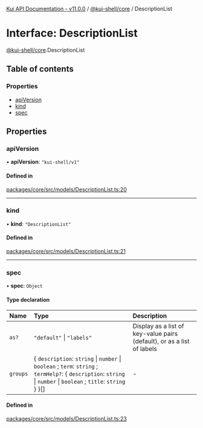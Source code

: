 [Kui API Documentation - v11.0.0](../README.md) / [@kui-shell/core](../modules/kui_shell_core.md) / DescriptionList

# Interface: DescriptionList

[@kui-shell/core](../modules/kui_shell_core.md).DescriptionList

## Table of contents

### Properties

- [apiVersion](kui_shell_core.DescriptionList.md#apiversion)
- [kind](kui_shell_core.DescriptionList.md#kind)
- [spec](kui_shell_core.DescriptionList.md#spec)

## Properties

### apiVersion

• **apiVersion**: `"kui-shell/v1"`

#### Defined in

[packages/core/src/models/DescriptionList.ts:20](https://github.com/kubernetes-sigs/kui/blob/kui/packages/core/src/models/DescriptionList.ts#L20)

---

### kind

• **kind**: `"DescriptionList"`

#### Defined in

[packages/core/src/models/DescriptionList.ts:21](https://github.com/kubernetes-sigs/kui/blob/kui/packages/core/src/models/DescriptionList.ts#L21)

---

### spec

• **spec**: `Object`

#### Type declaration

| Name     | Type                                                                                                                                                              | Description                                                            |
| :------- | :---------------------------------------------------------------------------------------------------------------------------------------------------------------- | :--------------------------------------------------------------------- |
| `as?`    | `"default"` \| `"labels"`                                                                                                                                         | Display as a list of key-value pairs (default), or as a list of labels |
| `groups` | { `description`: `string` \| `number` \| `boolean` ; `term`: `string` ; `termHelp?`: { `description`: `string` \| `number` \| `boolean` ; `title`: `string` } }[] | -                                                                      |

#### Defined in

[packages/core/src/models/DescriptionList.ts:23](https://github.com/kubernetes-sigs/kui/blob/kui/packages/core/src/models/DescriptionList.ts#L23)
